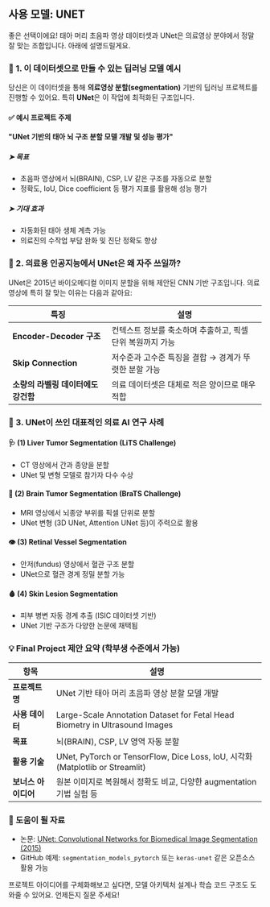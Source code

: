 ## 사용 모델: UNET  
좋은 선택이에요! 태아 머리 초음파 영상 데이터셋과 UNet은 의료영상 분야에서 정말 잘 맞는 조합입니다. 아래에 설명드릴게요.  
### 🧠 1. **이 데이터셋으로 만들 수 있는 딥러닝 모델 예시**

당신은 이 데이터셋을 통해 **의료영상 분할(segmentation)** 기반의 딥러닝 프로젝트를 진행할 수 있어요. 특히 **UNet**은 이 작업에 최적화된 구조입니다.

#### ✅ 예시 프로젝트 주제

**"UNet 기반의 태아 뇌 구조 분할 모델 개발 및 성능 평가"**

##### ➤ 목표

* 초음파 영상에서 뇌(BRAIN), CSP, LV 같은 구조를 자동으로 분할
* 정확도, IoU, Dice coefficient 등 평가 지표를 활용해 성능 평가

##### ➤ 기대 효과

* 자동화된 태아 생체 계측 가능
* 의료진의 수작업 부담 완화 및 진단 정확도 향상

### 🏥 2. **의료용 인공지능에서 UNet은 왜 자주 쓰일까?**

UNet은 2015년 바이오메디컬 이미지 분할을 위해 제안된 CNN 기반 구조입니다. 의료영상에 특히 잘 맞는 이유는 다음과 같아요:

| 특징                     | 설명                                |
| ---------------------- | --------------------------------- |
| **Encoder-Decoder 구조** | 컨텍스트 정보를 축소하며 추출하고, 픽셀 단위 복원까지 가능 |
| **Skip Connection**    | 저수준과 고수준 특징을 결합 → 경계가 뚜렷한 분할 가능   |
| **소량의 라벨링 데이터에도 강건함**  | 의료 데이터셋은 대체로 적은 양이므로 매우 적합        |

### 📌 3. **UNet이 쓰인 대표적인 의료 AI 연구 사례**

#### 🩺 (1) **Liver Tumor Segmentation (LiTS Challenge)**

* CT 영상에서 간과 종양을 분할
* UNet 및 변형 모델로 참가자 다수 수상

#### 🧠 (2) **Brain Tumor Segmentation (BraTS Challenge)**

* MRI 영상에서 뇌종양 부위를 픽셀 단위로 분할
* UNet 변형 (3D UNet, Attention UNet 등)이 주력으로 활용

#### 👁 (3) **Retinal Vessel Segmentation**

* 안저(fundus) 영상에서 혈관 구조 분할
* UNet으로 혈관 경계 정밀 분할 가능

#### 🩸 (4) **Skin Lesion Segmentation**

* 피부 병변 자동 경계 추출 (ISIC 데이터셋 기반)
* UNet 기반 구조가 다양한 논문에 채택됨

### 💡 Final Project 제안 요약 (학부생 수준에서 가능)

| 항목           | 설명                                                                          |
| ------------ | --------------------------------------------------------------------------- |
| **프로젝트명**    | UNet 기반 태아 머리 초음파 영상 분할 모델 개발                                               |
| **사용 데이터**   | Large-Scale Annotation Dataset for Fetal Head Biometry in Ultrasound Images |
| **목표**       | 뇌(BRAIN), CSP, LV 영역 자동 분할                                                  |
| **활용 기술**    | UNet, PyTorch or TensorFlow, Dice Loss, IoU, 시각화 (Matplotlib or Streamlit)  |
| **보너스 아이디어** | 원본 이미지로 복원해서 정확도 비교, 다양한 augmentation 기법 실험 등                               |


### 📘 도움이 될 자료

* 논문: [UNet: Convolutional Networks for Biomedical Image Segmentation (2015)](https://arxiv.org/abs/1505.04597)
* GitHub 예제: `segmentation_models_pytorch` 또는 `keras-unet` 같은 오픈소스 활용 가능


프로젝트 아이디어를 구체화해보고 싶다면, 모델 아키텍처 설계나 학습 코드 구조도 도와줄 수 있어요. 언제든지 질문 주세요!
